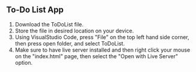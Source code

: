 ## To-Do List App
1. Download the  ToDoList file.
2. Store the file in desired location on your device.
3. Using VisualStudio Code, press "File" on the top left hand side corner, then press open folder, and select ToDoList.
4. Make sure to have live server installed and then right click your mouse on the "index.html" page, then select the "Open with Live Server" option.
